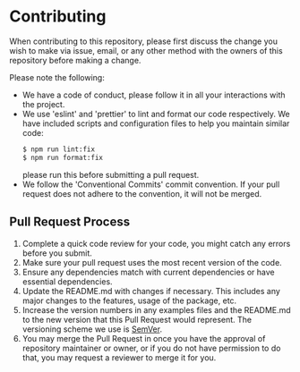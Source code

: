 # Contributing

When contributing to this repository, please first discuss the change you wish to make via issue, email, or any other method with the owners of this repository before making a change.

Please note the following:

-   We have a code of conduct, please follow it in all your interactions with the project.
-   We use 'eslint' and 'prettier' to lint and format our code respectively. We have included scripts and configuration files to help you maintain similar code:
    ```sh
    $ npm run lint:fix
    $ npm run format:fix
    ```
    please run this before submitting a pull request.
-   We follow the 'Conventional Commits' commit convention. If your pull request does not adhere to the convention, it will not be merged.

## Pull Request Process

1. Complete a quick code review for your code, you might catch any errors before you submit.
2. Make sure your pull request uses the most recent version of the code.
3. Ensure any dependencies match with current dependencies or have essential dependencies.
4. Update the README.md with changes if necessary. This includes any major changes to the features, usage of the package, etc.
5. Increase the version numbers in any examples files and the README.md to the new version that this Pull Request would represent. The versioning scheme we use is [SemVer](http://semver.org/).
6. You may merge the Pull Request in once you have the approval of repository maintainer or owner, or if you do not have permission to do that, you may request a reviewer to merge it for you.
